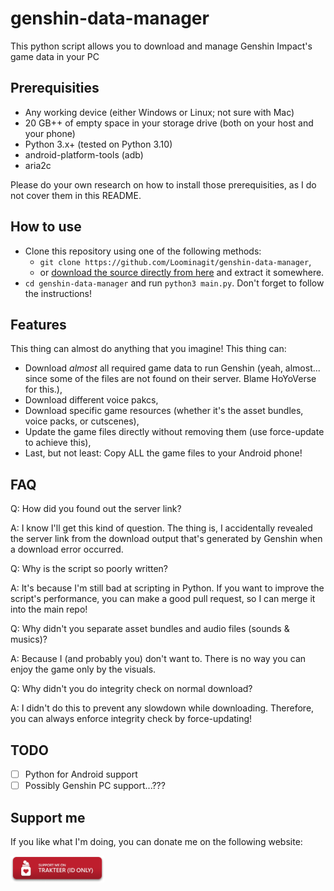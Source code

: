 # genshin-data-manager

This python script allows you to download and manage Genshin Impact's game data in your PC

## Prerequisities

- Any working device (either Windows or Linux; not sure with Mac)
- 20 GB++ of empty space in your storage drive (both on your host and your phone)
- Python 3.x+ (tested on Python 3.10)
- android-platform-tools (adb)
- aria2c

Please do your own research on how to install those prerequisities, as I do not cover them in this README.

## How to use

- Clone this repository using one of the following methods:
  - `git clone https://github.com/Loominagit/genshin-data-manager`,
  - or [download the source directly from here](https://github.com/Loominagit/genshin-data-manager/archive/refs/heads/master.zip) and extract it somewhere.
- `cd genshin-data-manager` and run `python3 main.py`. Don't forget to follow the instructions!

## Features

This thing can almost do anything that you imagine! This thing can:

- Download _almost_ all required game data to run Genshin (yeah, almost... since some of the files are not found on their server. Blame HoYoVerse for this.),
- Download different voice pakcs,
- Download specific game resources (whether it's the asset bundles, voice packs, or cutscenes),
- Update the game files directly without removing them (use force-update to achieve this),
- Last, but not least: Copy ALL the game files to your Android phone!

## FAQ

Q: How did you found out the server link?

A: I know I'll get this kind of question. The thing is, I accidentally revealed the server link from the download output that's generated by Genshin when a download error occurred.

Q: Why is the script so poorly written?

A: It's because I'm still bad at scripting in Python. If you want to improve the script's performance, you can make a good pull request, so I can merge it into the main repo!

Q: Why didn't you separate asset bundles and audio files (sounds & musics)?

A: Because I (and probably you) don't want to. There is no way you can enjoy the game only by the visuals.

Q: Why didn't you do integrity check on normal download?

A: I didn't do this to prevent any slowdown while downloading. Therefore, you can always enforce integrity check by force-updating!

## TODO

- [ ] Python for Android support
- [ ] Possibly Genshin PC support...???

## Support me

If you like what I'm doing, you can donate me on the following website:

<a href="https://trakteer.id/tip/loominatrx"><img src="/readme_assets/support_trakteer.png" width=150></a>
